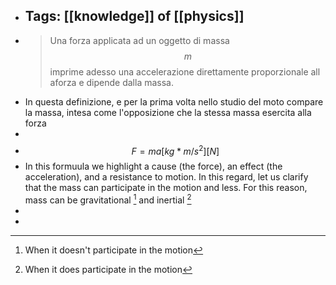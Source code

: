 - Tags: [[knowledge]] of [[physics]]
  ---
- >Una forza applicata ad un oggetto di massa $$m$$ imprime adesso una accelerazione direttamente proporzionale all aforza e dipende dalla massa.
- In questa definizione, e per la prima volta nello studio del moto compare la massa, intesa come l'opposizione che la stessa massa esercita alla forza
-
- $$F=ma[kg*m/s^2][N]$$
- In this formuula we highlight a cause (the force), an effect (the acceleration), and a resistance to motion.
  In this regard, let us clarify that the mass can participate in the motion and less.
  For this reason, mass can be gravitational [^1] and inertial [^2]
-
- [^1]: When it doesn't participate in the motion
  [^2]: When it does participate in the motion